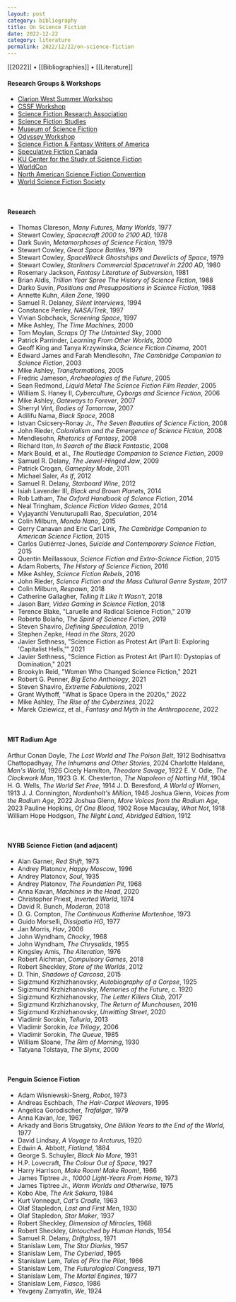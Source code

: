 ```yaml
---
layout: post
category: bibliography
title: On Science Fiction
date: 2022-12-22
category: literature
permalink: 2022/12/22/on-science-fiction
---
```


[[2022]] • [[Bibliographies]] • [[Literature]]

#### Research Groups & Workshops

* [Clarion West Summer Workshop](https://www.clarionwest.org/)
* [CSSF Workshop](http://www.sfcenter.ku.edu/novel-workshop.htm)
* [Science Fiction Research Association](http://www.sfra.org/)
* [Science Fiction Studies](https://www.depauw.edu/sfs/index.htm)
* [Museum of Science Fiction](https://www.museumofsciencefiction.org/)
* [Odyssey Workshop](https://odysseyworkshop.org/workshop.html)
* [Science Fiction & Fantasy Writers of America](https://www.sfwa.org/)
* [Speculative Fiction Canada](http://www.sfcanada.org/)
* [KU Center for the Study of Science Fiction](http://www.sfcenter.ku.edu/bio.htm)
* [WorldCon](http://www.worldcon.org/)
* [North American Science Fiction Convention](http://www.nasfic.org/)
* [World Science Fiction Society](http://www.wsfs.org/)

<br>


#### Research

* Thomas Clareson, *Many Futures, Many Worlds*, 1977
* Stewart Cowley, *Spacecraft 2000 to 2100 AD*, 1978
* Dark Suvin, *Metamorphoses of Science Fiction*, 1979
* Stewart Cowley, *Great Space Battles*, 1979
* Stewart Cowley, *SpaceWreck Ghostships and Derelicts of Space*, 1979
* Stewart Cowley, *Starliners Commercial Spacetravel in 2200 AD*, 1980
* Rosemary Jackson, *Fantasy Literature of Subversion*, 1981
* Brian Aldis, *Trillion Year Spree The History of Science Fiction*, 1988
* Darko Suvin, *Positions and Presuppositions in Science Fiction*, 1988
* Annette Kuhn, *Alien Zone*, 1990
* Samuel R. Delaney, *Silent Interviews*, 1994
* Constance Penley, *NASA/Trek*, 1997
* Vivian Sobchack, *Screening Space*, 1997
* Mike Ashley, *The Time Machines*, 2000
* Tom Moylan, *Scraps Of The Untainted Sky*, 2000
* Patrick Parrinder, *Learning From Other Worlds*, 2000
* Geoff King and Tanya Krzywinska, *Science Fiction Cinema*, 2001
* Edward James and Farah Mendlesohn, *The Cambridge Companion to Science Fiction*, 2003
* Mike Ashley, *Transformations*, 2005
* Fredric Jameson, *Archaeologies of the Future*, 2005
* Sean Redmond, *Liquid Metal The Science Fiction Film Reader*, 2005
* William S. Haney II, *Cyberculture, Cyborgs and Science Fiction*, 2006
* Mike Ashley, *Gateways to Forever*, 2007
* Sherryl Vint, *Bodies of Tomorrow*, 2007
* Adilifu Nama, *Black Space*, 2008
* Istvan Csicsery-Ronay Jr., *The Seven Beauties of Science Fiction*, 2008
* John Rieder, *Colonialism and the Emergence of Science Fiction*, 2008
* Mendlesohn, *Rhetorics of Fantasy*, 2008
* Richard Iton, *In Search of the Black Fantastic*, 2008
* Mark Bould, et al., *The Routledge Companion to Science Fiction*, 2009
* Samuel R. Delany, *The Jewel-Hinged Jaw*, 2009
* Patrick Crogan, *Gameplay Mode*, 2011
* Michael Saler, *As If*, 2012
* Samuel R. Delany, *Starboard Wine*, 2012
* Isiah Lavender III, *Black and Brown Planets*, 2014
* Rob Latham, *The Oxford Handbook of Science Fiction*, 2014
* Neal Tringham, *Science Fiction Video Games*, 2014
* Vyjayanthi Venuturupalli Rao, *Speculation*, 2014
* Colin Milburn, *Mondo Nano*, 2015
* Gerry Canavan and Eric Carl Link, *The Cambridge Companion to American Science Fiction*, 2015
* Carlos Gutiérrez-Jones, *Suicide and Contemporary Science Fiction*, 2015
* Quentin Meillassoux, *Science Fiction and Extro-Science Fiction*, 2015
* Adam Roberts, *The History of Science Fiction*, 2016
* Mike Ashley, *Science Fiction Rebels*, 2016
* John Rieder, *Science Fiction and the Mass Cultural Genre System*, 2017
* Colin Milburn, *Respawn*, 2018
* Catherine Gallagher, *Telling It Like It Wasn't*, 2018
* Jason Barr, *Video Gaming in Science Fiction*, 2018
* Terence Blake, "Laruelle and Radical Science Fiction," 2019
* Roberto Bolaño, *The Spirit of Science Fiction*, 2019
* Steven Shaviro, *Defining Speculation*, 2019
* Stephen Zepke, *Head in the Stars*, 2020
* Javier Sethness, "Science Fiction as Protest Art (Part I): Exploring 'Capitalist Hells,'" 2021
* Javier Sethness, "Science Fiction as Protest Art (Part II): Dystopias of Domination," 2021
* Brookyln Reid, "Women Who Changed Science Fiction," 2021
* Robert G. Penner, *Big Echo Anthology*, 2021
* Steven Shaviro, *Extreme Fabulations*, 2021
* Grant Wythoff, "What is Space Opera in the 2020s," 2022
* Mike Ashley, *The Rise of the Cyberzines*, 2022
* Marek Oziewicz, et al., *Fantasy and Myth in the Anthropocene*, 2022

<br>

#### MIT Radium Age

Arthur Conan Doyle, *The Lost World and The Poison Belt*, 1912
Bodhisattva Chattopadhyay, *The Inhumans and Other Stories*, 2024
Charlotte Haldane, *Man's World*, 1926
Cicely Hamilton, *Theodore Savage*, 1922
E. V. Odle, *The Clockwork Man*, 1923
G. K. Chesterton, *The Napoleon of Notting Hill*, 1904
H. G. Wells, *The World Set Free*, 1914
J. D. Beresford, *A World of Women*, 1913
J. J. Connington, *Nordenholt's Million*, 1946
Joshua Glenn, *Voices from the Radium Age*, 2022
Joshua Glenn, *More Voices from the Radium Age*, 2023
Pauline Hopkins, *Of One Blood*, 1902
Rose Macaulay, *What Not*, 1918
William Hope Hodgson, *The Night Land, Abridged Edition*, 1912

<br>

#### NYRB Science Fiction (and adjacent)

* Alan Garner, *Red Shift*, 1973
* Andrey Platonov, *Happy Moscow*, 1996
* Andrey Platonov, *Soul*, 1935
* Andrey Platonov, *The Foundation Pit*, 1968
* Anna Kavan, *Machines in the Head*, 2020
* Christopher Priest, *Inverted World*, 1974
* David R. Bunch, *Moderan*, 2018
* D. G. Compton, *The Continuous Katherine Mortenhoe*, 1973
* Guido Morselli, *Dissipatio HG*, 1977
* Jan Morris, *Hav*, 2006
* John Wyndham, *Chocky*, 1968
* John Wyndham, *The Chrysalids*, 1955
* Kingsley Amis, *The Alteration*, 1976
* Robert Aichman, *Compulsory Games*, 2018
* Robert Sheckley, *Store of the Worlds*, 2012
* D. Thin, *Shadows of Carcosa*, 2015
* Sigizmund Krzhizhanovsky, *Autobiography of a Corpse*, 1925
* Sigizmund Krzhizhanovsky, *Memories of the Future*, c. 1920
* Sigizmund Krzhizhanovsky, *The Letter Killers Club*, 2017
* Sigizmund Krzhizhanovsky, *The Return of Munchausen*, 2016
* Sigizmund Krzhizhanovsky, *Unwitting Street*, 2020
* Vladimir Sorokin, *Telluria*, 2013
* Vladimir Sorokin, *Ice Trilogy*, 2006
* Vladimir Sorokin, *The Queue*, 1985
* William Sloane, *The Rim of Morning*, 1930
* Tatyana Tolstaya, *The Slynx*, 2000

<br>


#### Penguin Science Fiction

* Adam Wisniewski-Snerg, *Robot*, 1973
* Andreas Eschbach, *The Hair-Carpet Weavers*, 1995
* Angelica Gorodischer, *Trafalgar*, 1979
* Anna Kavan, *Ice*, 1967
* Arkady and Boris Strugatsky, *One Billion Years to the End of the World*, 1977
* David Lindsay, *A Voyage to Arcturus*, 1920
* Edwin A. Abbott, *Flatland*, 1884
* George S. Schuyler, *Black No More*, 1931
* H.P. Lovecraft, *The Colour Out of Space*, 1927
* Harry Harrison, *Make Room! Make Room!*, 1966
* James Tiptree Jr., *10000 Light-Years From Home*, 1973
* James Tiptree Jr., *Warm Worlds and Otherwise*, 1975
* Kobo Abe, *The Ark Sakura*, 1984
* Kurt Vonnegut, *Cat's Cradle*, 1963
* Olaf Stapledon, *Last and First Men*, 1930
* Olaf Stapledon, *Star Maker*, 1937
* Robert Sheckley, *Dimension of Miracles*, 1968
* Robert Sheckley, *Untouched by Human Hands*, 1954
* Samuel R. Delany, *Driftglass*, 1971
* Stanislaw Lem, *The Star Diaries*, 1957
* Stanislaw Lem, *The Cyberiad*, 1965
* Stanislaw Lem, *Tales of Pirx the Pilot*, 1966
* Stanislaw Lem, *The Futurological Congress*, 1971
* Stanislaw Lem, *The Mortal Engines*, 1977
* Stanislaw Lem, *Fiasco*, 1986
* Yevgeny Zamyatin, *We*, 1924
